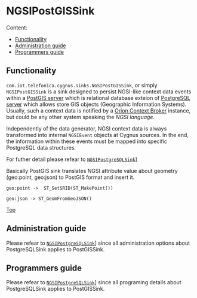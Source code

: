 # <a name="top"></a>NGSIPostGISSink
Content:

* [Functionality](#section1)
* [Administration guide](#section2)
* [Programmers guide](#section3)

## <a name="section1"></a>Functionality
`com.iot.telefonica.cygnus.sinks.NGSIPostGISSink`, or simply `NGSIPostGISSink` is a sink designed to persist NGSI-like context data events within a [PostGIS server](https://postgis.net/) which is relational database exteion of [PostgreSQL server](https://www.postgresql.org/) which allows store GIS objects (Geographic Information Systems). Usually, such a context data is notified by a [Orion Context Broker](https://github.com/telefonicaid/fiware-orion) instance, but could be any other system speaking the <i>NGSI language</i>.

Independently of the data generator, NGSI context data is always transformed into internal `NGSIEvent` objects at Cygnus sources. In the end, the information within these events must be mapped into specific PostgreSQL data structures.

For futher detail please refear to [`NGSIPostgreSQLSink`](/ngsi_postgresql_sink.md)] 

Basically PostGIS sink translates NGSI attribute value about geometry (geo:point, geo:json) to PostGIS format and insert it.


    geo:point ->  ST_SetSRID(ST_MakePoint())

    geo:json -> ST_GeomFromGeoJSON()


[Top](#top)

## <a name="section2"></a>Administration guide
Please refear to [`NGSIPostgreSQLSink`](/ngsi_postgresql_sink.md)] since all administration options about PostgreSQLSink applies to PostGISSink.

## <a name="section3"></a>Programmers guide
Please refear to [`NGSIPostgreSQLSink`](/ngsi_postgresql_sink.md)] since all programing details about PostgreSQLSink applies to PostGISSink.
